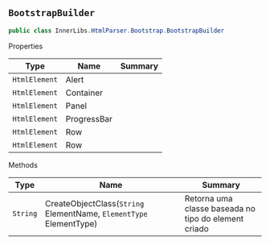 ## `BootstrapBuilder`

```csharp
public class InnerLibs.HtmlParser.Bootstrap.BootstrapBuilder

```

Properties

| Type | Name | Summary | 
| --- | --- | --- | 
| `HtmlElement` | Alert |  | 
| `HtmlElement` | Container |  | 
| `HtmlElement` | Panel |  | 
| `HtmlElement` | ProgressBar |  | 
| `HtmlElement` | Row |  | 
| `HtmlElement` | Row |  | 


Methods

| Type | Name | Summary | 
| --- | --- | --- | 
| `String` | CreateObjectClass(`String` ElementName, `ElementType` ElementType) | Retorna uma classe baseada no tipo do element criado | 


